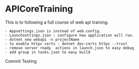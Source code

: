 # APICoreTraining
This is to following a full course of web api training.

	- Appsettings.json is instead of web.config.
	- Launchsettings.json : configure how application will run.
	- dotnet new webapi -n projectName
	- to enable https certs : dotnet dev-certs https --trust
	- remove server ready  actions in launch.json to easy debug
  	- add group in tasks.json to easy build
Commit Testing